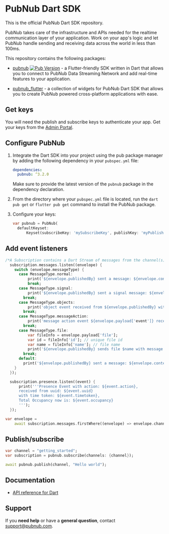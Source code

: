 # PubNub Dart SDK

This is the official PubNub Dart SDK repository. 

PubNub takes care of the infrastructure and APIs needed for the realtime communication layer of your application. Work on your app's logic and let PubNub handle sending and receiving data across the world in less than 100ms.

This repository contains the following packages:

* [pubnub](pubnub/) [![Pub Version](https://img.shields.io/pub/v/pubnub)](https://pub.dev/packages/pubnub) - a Flutter-friendly SDK written in Dart that allows you to connect to PubNub Data Streaming Network and add real-time features to your application.

* [pubnub_flutter](pubnub_flutter/) - a collection of widgets for PubNub Dart SDK that allows you to create PubNub powered cross-platform applications with ease.

## Get keys

You will need the publish and subscribe keys to authenticate your app. Get your keys from the [Admin Portal](https://dashboard.pubnub.com/login).

## Configure PubNub

1. Integrate the Dart SDK into your project using the pub package manager by adding the following dependency in your `pubspec.yml` file:

    ```yaml
    dependencies:
      pubnub: ^3.2.0
    ```

    Make sure to provide the latest version of the `pubnub` package in the dependency declaration.

2. From the directory where your `pubspec.yml` file is located, run the `dart pub get` or `flutter pub get` command to install the PubNub package.

3. Configure your keys:

    ```dart
    var pubnub = PubNub(
      defaultKeyset:
          Keyset(subscribeKey: 'mySubscribeKey', publishKey: 'myPublishKey', uuid: UUID('ReplaceWithYourClientIdentifier')));
    ```

## Add event listeners

```dart
/*A Subscription contains a Dart Stream of messages from the channel(s) to which you are subscribed. You can transform that stream in the usual ways, or add a listener using listen:*/
  subscription.messages.listen((envelope) {
    switch (envelope.messageType) {
      case MessageType.normal:
          print('${envelope.publishedBy} sent a message: ${envelope.content}');
          break;
      case MessageType.signal:
          print('${envelope.publishedBy} sent a signal message: ${envelope.content}');
        break;
      case MessageType.objects:
          print('object event received from ${envelope.publishedBy} with data ${envelope.payload['data']}');
        break;
      case MessageType.messageAction:
          print('message action event ${envelope.payload['event']} received with data ${envelope.payload['data']}');
        break;
      case MessageType.file:
          var fileInfo = envelope.payload['file'];
          var id = fileInfo['id']; // unique file id
          var name = fileInfo['name']; // file name
          print('${envelope.publishedBy} sends file $name with message  ${envelope.payload['message']}');
        break;
      default:
        print('${envelope.publishedBy} sent a message: ${envelope.content}');
    }
  });

  subscription.presence.listen((event) {
      print('''Presence Event with action: ${event.action},
      received from uuid: ${event.uuid}
      with time token: ${event.timetoken},
      Total Occupancy now is: ${event.occupancy}
      ''');
  });

var envelope =
    await subscription.messages.firstWhere((envelope) => envelope.channel == 'my_channel');
```

## Publish/subscribe

```dart
var channel = "getting_started";
var subscription = pubnub.subscribe(channels: {channel});

await pubnub.publish(channel, "Hello world");
```

## Documentation

* [API reference for Dart ](https://www.pubnub.com/docs/sdks/dart)

## Support

If you **need help** or have a **general question**, contact support@pubnub.com.
